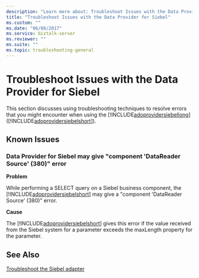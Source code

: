```yaml
---
description: "Learn more about: Troubleshoot Issues with the Data Provider for Siebel"
title: "Troubleshoot Issues with the Data Provider for Siebel"
ms.custom: ""
ms.date: "06/08/2017"
ms.service: biztalk-server
ms.reviewer: ""
ms.suite: ""
ms.topic: troubleshooting-general
---
```

# Troubleshoot Issues with the Data Provider for Siebel
This section discusses using troubleshooting techniques to resolve errors that you might encounter when using the [!INCLUDE[adoprovidersiebellong](../../includes/adoprovidersiebellong-md.md)] ([!INCLUDE[adoprovidersiebelshort](../../includes/adoprovidersiebelshort-md.md)]).  
  
## Known Issues  
  
### Data Provider for Siebel may give "component 'DataReader Source' (380)" error  
 **Problem**  
  
 While performing a SELECT query on a Siebel business component, the [!INCLUDE[adoprovidersiebelshort](../../includes/adoprovidersiebelshort-md.md)] may give a "component 'DataReader Source' (380)" error.  
  
 **Cause**  
  
 The [!INCLUDE[adoprovidersiebelshort](../../includes/adoprovidersiebelshort-md.md)] gives this error if the value received from the Siebel system for a parameter exceeds the maxLength property for the parameter.  
  
## See Also  
[Troubleshoot the Siebel adapter](../../adapters-and-accelerators/adapter-siebel/troubleshoot-the-siebel-adapter.md)
